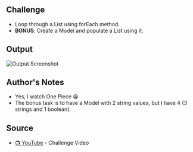 ## Challenge
- Loop through a List using forEach method.
- **BONUS**: Create a Model and populate a List using it. 


## Output

![Output Screenshot](https://github.com/jscastanos/TCWeeklyChallenges/blob/master/1%20-%20Foreach/screenshot.JPG)

## Author's Notes
- Yes, I watch One Piece 😀
- The bonus task is to have a Model with 2 string values, but I have 4 (3 strings and 1 boolean).


## Source
- [📺 YouTube](https://www.youtube.com/watch?v=pxdwwgIja5Q&list=PLLWMQd6PeGY1VcJGocm1wwtFCZUrh2sc9) - Challenge Video

